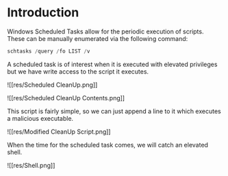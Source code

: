 # Introduction

Windows Scheduled Tasks allow for the periodic execution of scripts. These can be manually enumerated via the following command:

```powershell
schtasks /query /fo LIST /v 
```

A scheduled task is of interest when it is executed with elevated privileges but we have write access to the script it executes.

![[res/Scheduled CleanUp.png]]

![[res/Scheduled CleanUp Contents.png]]

This script is fairly simple, so we can just append a line to it which executes a malicious executable.

![[res/Modified CleanUp Script.png]]

When the time for the scheduled task comes, we will catch an elevated shell.

![[res/Shell.png]]